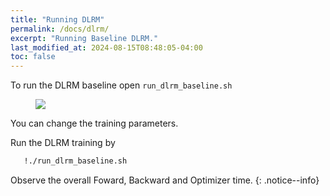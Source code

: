 ```yaml
---
title: "Running DLRM"
permalink: /docs/dlrm/
excerpt: "Running Baseline DLRM."
last_modified_at: 2024-08-15T08:48:05-04:00
toc: false
---
```


To run the DLRM baseline open `run_dlrm_baseline.sh`

<figure>
  <img src="{{ '/assets/tutorial/dlrm.png' }}">
</figure>

You can change the training parameters.

Run the DLRM training by 

```bash
   !./run_dlrm_baseline.sh
```

Observe the overall Foward, Backward and Optimizer time.
{: .notice--info}